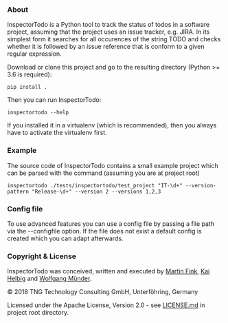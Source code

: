 ### About

InspectorTodo is a Python tool to track the status of todos in a software project, assuming that the project uses an 
issue tracker, e.g. JIRA. In its simplest form it searches for all occurences of the string TODO and checks whether it 
is followed by an issue reference that is conform to a given regular expression.

Download or clone this project and go to the resulting directory (Python >= 3.6 is required):

    pip install .

Then you can run InspectorTodo:

    inspectortodo --help

If you installed it in a virtualenv (which is recommended), then you always have to activate the virtualenv first.

### Example

The source code of InspectorTodo contains a small example project which can be parsed with the command (assuming you
are at project root)

    inspectortodo ./tests/inspectortodo/test_project "IT-\d+" --version-pattern "Release-\d+" --version 2 --versions 1,2,3

### Config file

To use advanced features you can use a config file by passing a file path via the --configfile option. If the file does 
not exist a default config is created which you can adapt afterwards.

### Copyright & License

InspectorTodo was conceived, written and executed by [Martin Fink](https://github.com/martin1fink),
[Kai Helbig](https://github.com/ostrya) and [Wolfgang M&uuml;nder](https://github.com/wolfgangmuender).

&copy; 2018 TNG Technology Consulting GmbH, Unterf&ouml;hring, Germany

Licensed under the Apache License, Version 2.0 - see [LICENSE.md](LICENSE.md) in project root directory.
